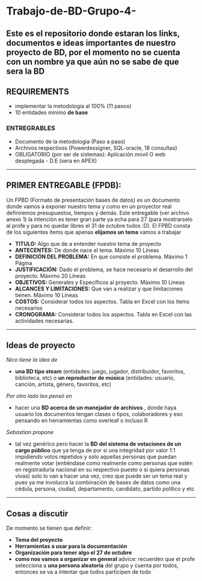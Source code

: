 # Trabajo-de-BD-Grupo-4-
Este es el repositorio donde estaran los links, documentos e ideas importantes de nuestro proyecto de BD, por el momento no se cuenta con un nombre ya que aún no se sabe de que sera la BD
---
## REQUIREMENTS
-  implementar la metodologia al 100% (11 pasos)
-  10 entidades minimo **de base**
### ENTREGRABLES
- Documento de la metodologia (Paso a paso)
- Archivos respectivos (Powerdessigner, SQL-oracle, 18 consultas)
- OBLIGATORIO (por ser de sistemas): Aplicación movil O web desplegada - D.E (sera en APEX)
---

## PRIMER ENTREGABLE (FPDB): 
Un FPBD (Formato de presentación bases de datos) es un documento donde vamos a exponer nuestro tema y como en un proyector real definiremos presupuestos, tiempos y demás. Este entregable (ver archivo anexo 1) la intención es tener gran parte ya echa para 27 (para mostrarselo al profe y para no quedar libres el 31 de octubre todos :D).
El FPBD consta de los siguientes items que apenas **elijamos un tema** vamos a trabajar
- **TITULO:**
Algo que de a entender nuestro tema de proyecto
- **ANTECENTES:**
De donde nace el tema. Máximo 10 Líneas
- **DEFINICIÓN DEL PROBLEMA:**
En que consiste el problema. Máximo 1 Página
- **JUSTIFICACIÓN:**
Dado el problema, se hace necesario el desarrollo del proyecto. Máximo 20 Líneas
- **OBJETIVOS:**
Generales y Específicos  al  proyecto. Máximo 10 Líneas
- **ALCANCES Y LIMITACIONES:**
Que van a realizar y que limitaciones tienen. Máximo 10 Líneas
- **COSTOS:**
Considerar todos los aspectos. Tabla en Excel con los ítems necesarios
- **CRONOGRAMA:**
Considerar todos los aspectos. Tabla en Excel con las actividades necesarias.

--- 

## Ideas de proyecto
_Nico tiene la idea de_
- **una BD tipo steam** (entidades: juego, jugador, distribuidor, favoritos, biblioteca, etc) o **un reproductor de música** (entidades: usuario, canción, artista, género, favoritos, etc)

_Por otro lado leo pensó en_ 
- hacer una **BD acerca de un manejador de archivos** , donde haya usuario los documentos tengan clases o tipos, colaboradores y eso pensando en herramientas como overleaf o incluso R

_Sebastian propone_
- tal vez genérico pero hacer la **BD del sistema de votaciones de  un cargo público** que ya tenga de por si una integridad por valor 1:1 impidiendo votos repetidos y solo aquellas personas que puedan realmente votar (entiéndase como realmente como personas que estén en registraduría nacional en su respectivo puesto o si quiera personas vivas) solo lo van a hacer una vez, creo que puede ser un tema real y pues ya me involucra la combinación de bases de datos como una cédula, persona, ciudad, departamento, candidato, partido político y etc

---

## Cosas a discutir
De momento se tienen que definir:
- **Tema del proyecto**
- **Herramientas a usar para la documentación**
- **Organización para tener algo el 27 de octubre**
- **como nos vamos a organizar en general**
advice: recuerden que el profe selecciona a **una persona aleatoria** del grupo y cuenta por todos, entonces se va a intentar que todos participen de todo
